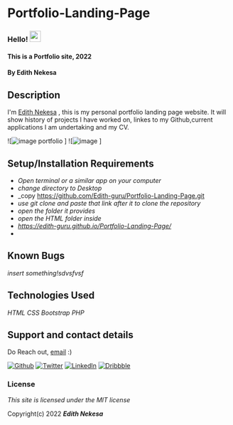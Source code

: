 # Portfolio-Landing-Page
### Hello! <img src="https://media.giphy.com/media/hvRJCLFzcasrR4ia7z/giphy.gif" width="25px">
#### This is a Portfolio site, 2022

#### By **Edith Nekesa**

## Description
I'm [Edith Nekesa](https://edith-guru.github.io/Portfolio-Landing-Page/) , this is my personal portfolio landing page website. It will show history of projects I have worked on, linkes to my Github,current applications I am undertaking and my CV.

![![image portfolio](https://user-images.githubusercontent.com/32816069/155943000-b695b434-0b71-4e2c-85b4-b8ce5be135af.PNG)
]
![![image](https://user-images.githubusercontent.com/32816069/155944307-ff38b419-58c1-4ebd-9064-8d758ec977b8.png)
]

## Setup/Installation Requirements

* _Open terminal or a similar app on your computer_
* _change directory to Desktop_
* _copy https://github.com/Edith-guru/Portfolio-Landing-Page.git
* _use git clone and paste that link after it to clone the repository_
* _open the folder it provides_
* _open the HTML folder inside_
* _https://edith-guru.github.io/Portfolio-Landing-Page/_
* 
## Known Bugs
_insert something!sdvsfvsf_

## Technologies Used

_HTML_
_CSS_
_Bootstrap_
_PHP_

## Support and contact details
Do Reach out, [email](edithnesa@gmail.com) :)

<p><a href="https://github.com/Edith-guru" target="_blank"><img alt="Github" src="https://img.shields.io/badge/GitHub-%2312100E.svg?&style=for-the-badge&logo=Github&logoColor=white" /></a> <a href="https://twitter.com/EdithKessa" target="_blank"><img alt="Twitter" src="https://img.shields.io/badge/twitter-%231DA1F2.svg?&style=for-the-badge&logo=twitter&logoColor=white" /></a> <a href="https://www.linkedin.com/in/edith-kesa-b84a7a142/" target="_blank"><img alt="LinkedIn" src="https://img.shields.io/badge/linkedin-%230077B5.svg?&style=for-the-badge&logo=linkedin&logoColor=white" /></a> <a href="https://dribbble.com/E_kesa22" target="_blank"><img alt="Dribbble" src="https://img.shields.io/badge/Dribbble-https%3A%2F%2Fdribbble.com%2FE__kesa22-red" /></a>
</p>

### License

_This site is licensed under the MIT license_

Copyright(c) 2022 **_Edith Nekesa_**
